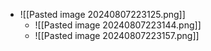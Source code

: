 - ![[Pasted image 20240807223125.png]]
	- ![[Pasted image 20240807223144.png]]
	- ![[Pasted image 20240807223157.png]]